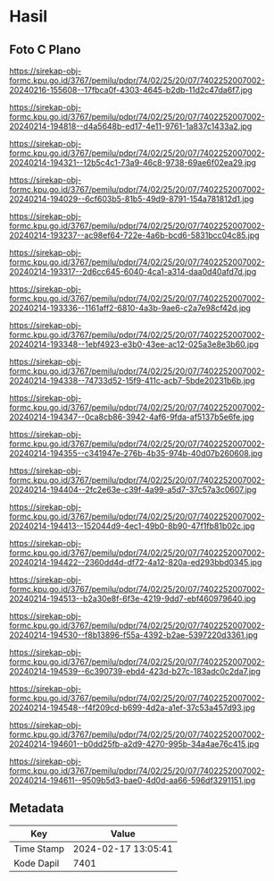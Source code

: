 # Hasil

## Foto C Plano

https://sirekap-obj-formc.kpu.go.id/3767/pemilu/pdpr/74/02/25/20/07/7402252007002-20240216-155608--17fbca0f-4303-4645-b2db-11d2c47da6f7.jpg

https://sirekap-obj-formc.kpu.go.id/3767/pemilu/pdpr/74/02/25/20/07/7402252007002-20240214-194818--d4a5648b-ed17-4e11-9761-1a837c1433a2.jpg

https://sirekap-obj-formc.kpu.go.id/3767/pemilu/pdpr/74/02/25/20/07/7402252007002-20240214-194321--12b5c4c1-73a9-46c8-9738-69ae6f02ea29.jpg

https://sirekap-obj-formc.kpu.go.id/3767/pemilu/pdpr/74/02/25/20/07/7402252007002-20240214-194029--6cf603b5-81b5-49d9-8791-154a781812d1.jpg

https://sirekap-obj-formc.kpu.go.id/3767/pemilu/pdpr/74/02/25/20/07/7402252007002-20240214-193237--ac98ef64-722e-4a6b-bcd6-5831bcc04c85.jpg

https://sirekap-obj-formc.kpu.go.id/3767/pemilu/pdpr/74/02/25/20/07/7402252007002-20240214-193317--2d6cc645-6040-4ca1-a314-daa0d40afd7d.jpg

https://sirekap-obj-formc.kpu.go.id/3767/pemilu/pdpr/74/02/25/20/07/7402252007002-20240214-193336--1161aff2-6810-4a3b-9ae6-c2a7e98cf42d.jpg

https://sirekap-obj-formc.kpu.go.id/3767/pemilu/pdpr/74/02/25/20/07/7402252007002-20240214-193348--1ebf4923-e3b0-43ee-ac12-025a3e8e3b60.jpg

https://sirekap-obj-formc.kpu.go.id/3767/pemilu/pdpr/74/02/25/20/07/7402252007002-20240214-194338--74733d52-15f9-411c-acb7-5bde20231b6b.jpg

https://sirekap-obj-formc.kpu.go.id/3767/pemilu/pdpr/74/02/25/20/07/7402252007002-20240214-194347--0ca8cb86-3942-4af6-9fda-af5137b5e6fe.jpg

https://sirekap-obj-formc.kpu.go.id/3767/pemilu/pdpr/74/02/25/20/07/7402252007002-20240214-194355--c341947e-276b-4b35-974b-40d07b260608.jpg

https://sirekap-obj-formc.kpu.go.id/3767/pemilu/pdpr/74/02/25/20/07/7402252007002-20240214-194404--2fc2e63e-c39f-4a99-a5d7-37c57a3c0607.jpg

https://sirekap-obj-formc.kpu.go.id/3767/pemilu/pdpr/74/02/25/20/07/7402252007002-20240214-194413--152044d9-4ec1-49b0-8b90-47f1fb81b02c.jpg

https://sirekap-obj-formc.kpu.go.id/3767/pemilu/pdpr/74/02/25/20/07/7402252007002-20240214-194422--2360dd4d-df72-4a12-820a-ed293bbd0345.jpg

https://sirekap-obj-formc.kpu.go.id/3767/pemilu/pdpr/74/02/25/20/07/7402252007002-20240214-194513--b2a30e8f-6f3e-4219-9dd7-ebf460979640.jpg

https://sirekap-obj-formc.kpu.go.id/3767/pemilu/pdpr/74/02/25/20/07/7402252007002-20240214-194530--f8b13896-f55a-4392-b2ae-5397220d3361.jpg

https://sirekap-obj-formc.kpu.go.id/3767/pemilu/pdpr/74/02/25/20/07/7402252007002-20240214-194539--6c390739-ebd4-423d-b27c-183adc0c2da7.jpg

https://sirekap-obj-formc.kpu.go.id/3767/pemilu/pdpr/74/02/25/20/07/7402252007002-20240214-194548--f4f209cd-b699-4d2a-a1ef-37c53a457d93.jpg

https://sirekap-obj-formc.kpu.go.id/3767/pemilu/pdpr/74/02/25/20/07/7402252007002-20240214-194601--b0dd25fb-a2d9-4270-995b-34a4ae76c415.jpg

https://sirekap-obj-formc.kpu.go.id/3767/pemilu/pdpr/74/02/25/20/07/7402252007002-20240214-194611--9509b5d3-bae0-4d0d-aa66-596df3291151.jpg


## Metadata

| Key        | Value               |
| ---------- | ------------------- |
| Time Stamp | 2024-02-17 13:05:41 |
| Kode Dapil | 7401                |



